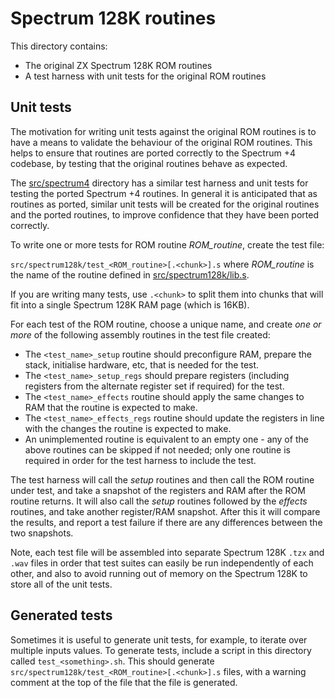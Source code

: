 # Spectrum 128K routines

This directory contains:

  * The original ZX Spectrum 128K ROM routines
  * A test harness with unit tests for the original ROM routines

## Unit tests

The motivation for writing unit tests against the original ROM routines is to
have a means to validate the behaviour of the original ROM routines. This helps
to ensure that routines are ported correctly to the Spectrum +4 codebase, by
testing that the original routines behave as expected.

The [src/spectrum4](../spectrum4) directory has a similar test harness and unit
tests for testing the ported Spectrum +4 routines. In general it is anticipated
that as routines as ported, similar unit tests will be created for the original
routines and the ported routines, to improve confidence that they have been
ported correctly.

To write one or more tests for ROM routine _ROM_routine_, create the test file:

`src/spectrum128k/test_<ROM_routine>[.<chunk>].s` where _ROM_routine_ is the
name of the routine defined in [src/spectrum128k/lib.s](../spectrum128k/lib.s).

If you are writing many tests, use `.<chunk>` to split them into chunks that
will fit into a single Spectrum 128K RAM page (which is 16KB).

For each test of the ROM routine, choose a unique name, and create _one or
more_ of the following assembly routines in the test file created:

  * The `<test_name>_setup` routine should preconfigure RAM, prepare the stack,
  initialise hardware, etc, that is needed for the test.
  * The `<test_name>_setup_regs` should prepare registers (including registers
  from the alternate register set if required) for the test.
  * The `<test_name>_effects` routine should apply the same changes to RAM that
  the routine is expected to make.
  * The `<test_name>_effects_regs` routine should update the registers in line
  with the changes the routine is expected to make.
  * An unimplemented routine is equivalent to an empty one - any of the above
  routines can be skipped if not needed; only one routine is required in order
  for the test harness to include the test.

The test harness will call the _setup_ routines and then call the ROM routine
under test, and take a snapshot of the registers and RAM after the ROM routine
returns. It will also call the _setup_ routines followed by the _effects_
routines, and take another register/RAM snapshot. After this it will compare
the results, and report a test failure if there are any differences between the
two snapshots.

Note, each test file will be assembled into separate Spectrum 128K `.tzx` and
`.wav` files in order that test suites can easily be run independently of each
other, and also to avoid running out of memory on the Spectrum 128K to store
all of the unit tests.

## Generated tests

Sometimes it is useful to generate unit tests, for example, to iterate over
multiple inputs values. To generate tests, include a script in this directory
called `test_<something>.sh`. This should generate
`src/spectrum128k/test_<ROM_routine>[.<chunk>].s` files, with a warning comment
at the top of the file that the file is generated.
